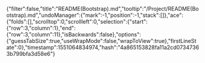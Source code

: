 {"filter":false,"title":"README(Bootstrap).md","tooltip":"/Project/README(Bootstrap).md","undoManager":{"mark":-1,"position":-1,"stack":[]},"ace":{"folds":[],"scrolltop":0,"scrollleft":0,"selection":{"start":{"row":3,"column":1},"end":{"row":3,"column":11},"isBackwards":false},"options":{"guessTabSize":true,"useWrapMode":false,"wrapToView":true},"firstLineState":0},"timestamp":1551064834974,"hash":"4a865153828fa11a2cd07347363b799bfa3d58e6"}